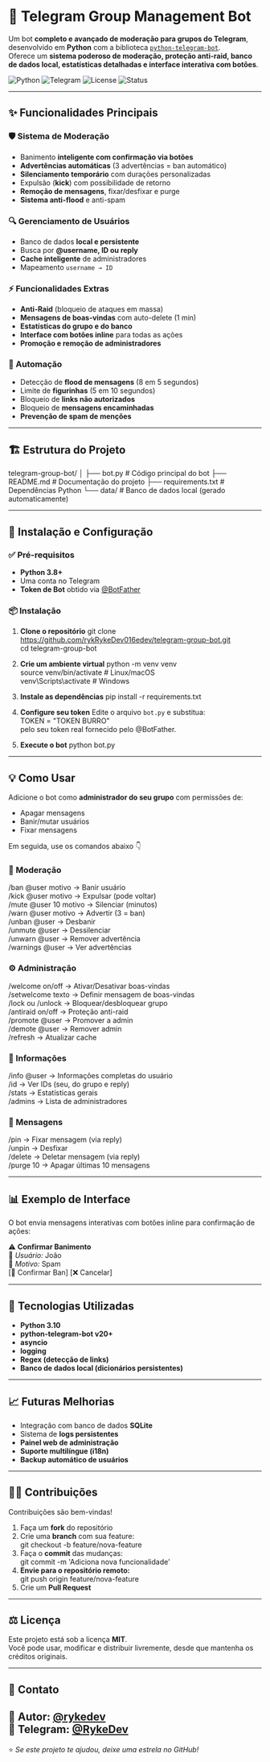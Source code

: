 # 🤖 Telegram Group Management Bot

Um bot **completo e avançado de moderação para grupos do Telegram**, desenvolvido em **Python** com a biblioteca [`python-telegram-bot`](https://python-telegram-bot.org).  
Oferece um **sistema poderoso de moderação, proteção anti-raid, banco de dados local, estatísticas detalhadas e interface interativa com botões**.

![Python](https://img.shields.io/badge/Python-3.8+-blue.svg)
![Telegram](https://img.shields.io/badge/Telegram-Bot-blue.svg)
![License](https://img.shields.io/badge/License-MIT-green.svg)
![Status](https://img.shields.io/badge/Status-Ativo-success.svg)

---

## ✨ Funcionalidades Principais

### 🛡️ Sistema de Moderação
- Banimento **inteligente com confirmação via botões**
- **Advertências automáticas** (3 advertências = ban automático)
- **Silenciamento temporário** com durações personalizadas
- Expulsão (**kick**) com possibilidade de retorno
- **Remoção de mensagens**, fixar/desfixar e purge
- **Sistema anti-flood** e anti-spam

### 🔍 Gerenciamento de Usuários
- Banco de dados **local e persistente**
- Busca por **@username, ID ou reply**
- **Cache inteligente** de administradores
- Mapeamento `username → ID`

### ⚡ Funcionalidades Extras
- **Anti-Raid** (bloqueio de ataques em massa)
- **Mensagens de boas-vindas** com auto-delete (1 min)
- **Estatísticas do grupo e do banco**
- **Interface com botões inline** para todas as ações
- **Promoção e remoção de administradores**

### 🤖 Automação
- Detecção de **flood de mensagens** (8 em 5 segundos)
- Limite de **figurinhas** (5 em 10 segundos)
- Bloqueio de **links não autorizados**
- Bloqueio de **mensagens encaminhadas**
- **Prevenção de spam de menções**

---

## 🏗️ Estrutura do Projeto

telegram-group-bot/
│
├── bot.py              # Código principal do bot
├── README.md           # Documentação do projeto
├── requirements.txt    # Dependências Python
└── data/               # Banco de dados local (gerado automaticamente)

---

## 🚀 Instalação e Configuração

### ✅ Pré-requisitos
- **Python 3.8+**
- Uma conta no Telegram
- **Token de Bot** obtido via [@BotFather](https://t.me/BotFather)

### 📦 Instalação

1. **Clone o repositório**
   git clone https://github.com/rykRykeDev016edev/telegram-group-bot.git  
   cd telegram-group-bot

2. **Crie um ambiente virtual**
   python -m venv venv  
   source venv/bin/activate  # Linux/macOS  
   venv\Scripts\activate     # Windows

3. **Instale as dependências**
   pip install -r requirements.txt

4. **Configure seu token**
   Edite o arquivo `bot.py` e substitua:  
   TOKEN = "TOKEN BURRO"  
   pelo seu token real fornecido pelo @BotFather.

5. **Execute o bot**
   python bot.py

---

## 💡 Como Usar

Adicione o bot como **administrador do seu grupo** com permissões de:  
- Apagar mensagens  
- Banir/mutar usuários  
- Fixar mensagens  

Em seguida, use os comandos abaixo 👇

### 🔨 Moderação
/ban @user motivo       → Banir usuário  
/kick @user motivo      → Expulsar (pode voltar)  
/mute @user 10 motivo   → Silenciar (minutos)  
/warn @user motivo      → Advertir (3 = ban)  
/unban @user            → Desbanir  
/unmute @user           → Dessilenciar  
/unwarn @user           → Remover advertência  
/warnings @user         → Ver advertências  

### ⚙️ Administração
/welcome on/off         → Ativar/Desativar boas-vindas  
/setwelcome texto       → Definir mensagem de boas-vindas  
/lock ou /unlock        → Bloquear/desbloquear grupo  
/antiraid on/off        → Proteção anti-raid  
/promote @user          → Promover a admin  
/demote @user           → Remover admin  
/refresh                → Atualizar cache  

### 👤 Informações
/info @user             → Informações completas do usuário  
/id                     → Ver IDs (seu, do grupo e reply)  
/stats                  → Estatísticas gerais  
/admins                 → Lista de administradores  

### 🧹 Mensagens
/pin                    → Fixar mensagem (via reply)  
/unpin                  → Desfixar  
/delete                 → Deletar mensagem (via reply)  
/purge 10               → Apagar últimas 10 mensagens  

---

## 📊 Exemplo de Interface

O bot envia mensagens interativas com botões inline para confirmação de ações:

⚠️ **Confirmar Banimento**  
👤 *Usuário:* João  
📄 *Motivo:* Spam  
[🚫 Confirmar Ban] [❌ Cancelar]

---

## 🧠 Tecnologias Utilizadas

- **Python 3.10**
- **python-telegram-bot v20+**
- **asyncio**
- **logging**
- **Regex (detecção de links)**
- **Banco de dados local (dicionários persistentes)**

---

## 📈 Futuras Melhorias

- Integração com banco de dados **SQLite**
- Sistema de **logs persistentes**
- **Painel web de administração**
- **Suporte multilíngue (i18n)**
- **Backup automático de usuários**

---

## 🧑‍💻 Contribuições

Contribuições são bem-vindas!

1. Faça um **fork** do repositório  
2. Crie uma **branch** com sua feature:  
   git checkout -b feature/nova-feature  
3. Faça o **commit** das mudanças:  
   git commit -m 'Adiciona nova funcionalidade'  
4. **Envie para o repositório remoto:**  
   git push origin feature/nova-feature  
5. Crie um **Pull Request**

---

## ⚖️ Licença

Este projeto está sob a licença **MIT**.  
Você pode usar, modificar e distribuir livremente, desde que mantenha os créditos originais.

---

## 💬 Contato

📢 **Autor:** [@rykedev](https://github.com/RykeDev016)  
💬 **Telegram:** [@RykeDev](https://t.me/RykeDev)  
---

⭐ *Se este projeto te ajudou, deixe uma estrela no GitHub!*
